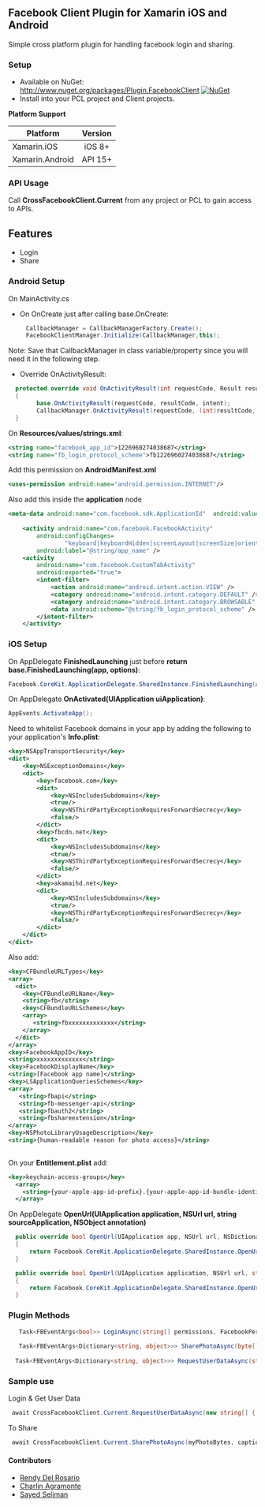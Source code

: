 ## Facebook Client Plugin for Xamarin iOS and Android
Simple cross platform plugin for handling facebook login and sharing.

### Setup
* Available on NuGet: http://www.nuget.org/packages/Plugin.FacebookClient [![NuGet](https://img.shields.io/nuget/v/Plugin.FacebookClient.svg?label=NuGet)](https://www.nuget.org/packages/Plugin.FacebookClient/)
* Install into your PCL project and Client projects.

**Platform Support**

|Platform|Version|
| ------------------- | :------------------: |
|Xamarin.iOS|iOS 8+|
|Xamarin.Android|API 15+|

### API Usage

Call **CrossFacebookClient.Current** from any project or PCL to gain access to APIs.

## Features

- Login
- Share

### Android Setup

On MainActivity.cs

- On OnCreate just after calling base.OnCreate:
```cs
     CallbackManager = CallbackManagerFactory.Create();
     FacebookClientManager.Initialize(CallbackManager,this);
```

Note: Save that CallbackManager in class variable/property since you will need it in the following step.

- Override OnActivityResult:
```cs
  protected override void OnActivityResult(int requestCode, Result resultCode, Intent intent)
  {
		base.OnActivityResult(requestCode, resultCode, intent);
		CallbackManager.OnActivityResult(requestCode, (int)resultCode, intent);
  }
```

On **Resources/values/strings.xml**:
```xml
<string name="facebook_app_id">1226960274038687</string>
<string name="fb_login_protocol_scheme">fb1226960274038687</string>
```

Add this permission on **AndroidManifest.xml**

```xml
<uses-permission android:name="android.permission.INTERNET"/>
```

Also add this inside the **application** node

```xml
<meta-data android:name="com.facebook.sdk.ApplicationId"  android:value="@string/facebook_app_id"/>
    
    <activity android:name="com.facebook.FacebookActivity"
        android:configChanges=
                "keyboard|keyboardHidden|screenLayout|screenSize|orientation"
        android:label="@string/app_name" />
    <activity
        android:name="com.facebook.CustomTabActivity"
        android:exported="true">
        <intent-filter>
            <action android:name="android.intent.action.VIEW" />
            <category android:name="android.intent.category.DEFAULT" />
            <category android:name="android.intent.category.BROWSABLE" />
            <data android:scheme="@string/fb_login_protocol_scheme" />
        </intent-filter>
    </activity>
```




### iOS Setup

On AppDelegate **FinishedLaunching** just before **return base.FinishedLaunching(app, options)**:

```cs
Facebook.CoreKit.ApplicationDelegate.SharedInstance.FinishedLaunching(app, options);
```

On AppDelegate **OnActivated(UIApplication uiApplication)**:
```cs
AppEvents.ActivateApp();
```

Need to whitelist Facebook domains in your app by adding the following to your application's **Info.plist**:

```xml
<key>NSAppTransportSecurity</key>
<dict>
    <key>NSExceptionDomains</key>
    <dict>
        <key>facebook.com</key>
        <dict>
            <key>NSIncludesSubdomains</key>
            <true/>                
            <key>NSThirdPartyExceptionRequiresForwardSecrecy</key>
            <false/>
        </dict>
        <key>fbcdn.net</key>
        <dict>
            <key>NSIncludesSubdomains</key>
            <true/>
            <key>NSThirdPartyExceptionRequiresForwardSecrecy</key>
            <false/>
        </dict>
        <key>akamaihd.net</key>
        <dict>
            <key>NSIncludesSubdomains</key>
            <true/>
            <key>NSThirdPartyExceptionRequiresForwardSecrecy</key>
            <false/>
        </dict>
    </dict>
</dict>
```

Also add:


```xml
<key>CFBundleURLTypes</key>
<array>
  <dict>
    <key>CFBundleURLName</key>
    <string>fb</string>
    <key>CFBundleURLSchemes</key>
    <array>
       <string>fbxxxxxxxxxxxxx</string>
    </array>
  </dict>
</array>
<key>FacebookAppID</key>
<string>xxxxxxxxxxxxx</string>
<key>FacebookDisplayName</key>
<string>[Facebook app name]</string>
<key>LSApplicationQueriesSchemes</key>
<array>
   <string>fbapi</string>
   <string>fb-messenger-api</string>
   <string>fbauth2</string>
   <string>fbshareextension</string>
</array>
<key>NSPhotoLibraryUsageDescription</key>
<string>{human-readable reason for photo access}</string>
 
```

On your **Entitlement.plist** add:


```xml
<key>keychain-access-groups</key>
  <array>
    <string>{your-apple-app-id-prefix}.{your-apple-app-id-bundle-identifier}</string>
  </array>
```
On AppDelegate **OpenUrl(UIApplication application, NSUrl url, string sourceApplication, NSObject annotation)**

```cs
  public override bool OpenUrl(UIApplication app, NSUrl url, NSDictionary options)
  {
      return Facebook.CoreKit.ApplicationDelegate.SharedInstance.OpenUrl(app, url, $"{options["UIApplicationOpenURLOptionsSourceApplicationKey"]}", null);
  }

  public override bool OpenUrl(UIApplication application, NSUrl url, string sourceApplication, NSObject annotation)
  {
      return Facebook.CoreKit.ApplicationDelegate.SharedInstance.OpenUrl(application, url, sourceApplication, annotation);        
  }

```


### Plugin Methods
```cs
   Task<FBEventArgs<bool>> LoginAsync(string[] permissions, FacebookPermissionType permissionType = FacebookPermissionType.Read);
   
   Task<FBEventArgs<Dictionary<string, object>>> SharePhotoAsync(byte[] imgBytes, string caption = "");
  
  Task<FBEventArgs<Dictionary<string, object>>> RequestUserDataAsync(string[] fields, string[] permissions, FacebookPermissionType permissionType = FacebookPermissionType.Read);

```

### Sample use

Login & Get User Data

```cs
 await CrossFacebookClient.Current.RequestUserDataAsync(new string[] { "email", "first_name", "gender", "last_name", "birthday" }, new string[] { "email", "user_birthday" });
```

To Share
```cs
 await CrossFacebookClient.Current.SharePhotoAsync(myPhotoBytes, captionText);
```

#### Contributors

* [Rendy Del Rosario](https://github.com/rdelrosario)
* [Charlin Agramonte](https://github.com/char0394)
* [Sayed Seliman](https://github.com/sayed-seliman)

